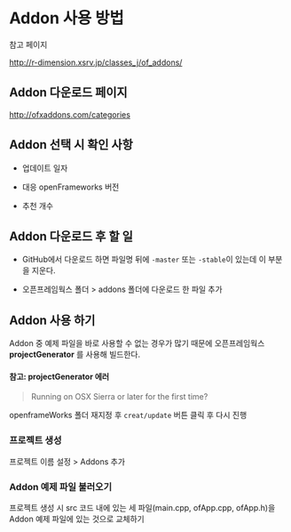 # Addon 사용 방법

참고 페이지

http://r-dimension.xsrv.jp/classes_j/of_addons/





## Addon 다운로드 페이지

http://ofxaddons.com/categories



## Addon 선택 시 확인 사항

- 업데이트 일자

- 대응 openFrameworks 버전

- 추천 개수



## Addon 다운로드 후 할 일

- GitHub에서 다운로드 하면 파일명 뒤에 `-master` 또는 `-stable`이 있는데 이 부분을 지운다.

- 오픈프레임웍스 폴더 > addons 폴더에 다운로드 한 파일 추가



## Addon 사용 하기

Addon 중 예제 파일을 바로 사용할 수 없는 경우가 많기 때문에 오픈프레임웍스 **projectGenerator** 를 사용해 빌드한다.

#### 참고: projectGenerator 에러

> Running on OSX Sierra or later for the first time?

openframeWorks 폴더 재지정 후 `creat/update` 버튼 클릭 후 다시 진행



### 프로젝트 생성

프로젝트 이름 설정 > Addons 추가



### Addon 예제 파일 불러오기

프로젝트 생성 시 src 코드 내에 있는 세 파일(main.cpp, ofApp.cpp, ofApp.h)을 Addon 예제 파일에 있는 것으로 교체하기

